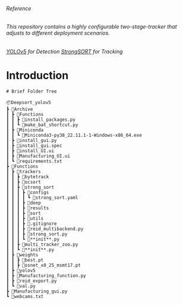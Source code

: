 ###### Reference
###### This repository contains a highly configurable two-stage-tracker that adjusts to different deployment scenarios.
###### [YOLOv5](https://github.com/ultralytics/yolov5) for Detection  [StrongSORT](https://github.com/dyhBUPT/StrongSORT)[](https://arxiv.org/pdf/2202.13514.pdf) for Tracking

# Introduction

```
# Brief Folder Tree

📦Deepsort_yolov5
┣ 📂Archive
┃ ┣ 📂Functions
┃ ┃ ┣ 📜install_packages.py
┃ ┃ ┗ 📜make_bat_shortcut.py
┃ ┣ 📂Miniconda
┃ ┃ ┗ 📜Miniconda3-py38_22.11.1-1-Windows-x86_64.exe
┃ ┣ 📜install_gui.py
┃ ┣ 📜install_gui.spec
┃ ┣ 📜install_UI.ui
┃ ┣ 📜Manufacturing_UI.ui
┃ ┗ 📜requirements.txt
┣ 📂Functions
┃ ┣ 📂trackers
┃ ┃ ┣ 📂bytetrack
┃ ┃ ┣ 📂ocsort
┃ ┃ ┣ 📂strong_sort
┃ ┃ ┃ ┣ 📂configs
┃ ┃ ┃ ┃ ┗ 📜strong_sort.yaml
┃ ┃ ┃ ┣ 📂deep
┃ ┃ ┃ ┣ 📂results
┃ ┃ ┃ ┣ 📂sort
┃ ┃ ┃ ┣ 📂utils
┃ ┃ ┃ ┣ 📜.gitignore
┃ ┃ ┃ ┣ 📜reid_multibackend.py
┃ ┃ ┃ ┣ 📜strong_sort.py
┃ ┃ ┃ ┗ 📜**init**.py
┃ ┃ ┣ 📜multi_tracker_zoo.py
┃ ┃ ┗ 📜**init**.py
┃ ┣ 📂weights
┃ ┃ ┣ 📜best.pt
┃ ┃ ┣ 📜osnet_x0_25_msmt17.pt
┃ ┣ 📂yolov5
┃ ┣ 📜Manufacturing_function.py
┃ ┣ 📜reid_export.py
┃ ┗ 📜val.py
┣ 📜Manufacturing_gui.py
┗ 📜webcams.txt

```
